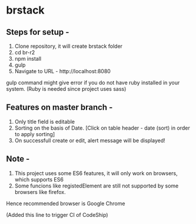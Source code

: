 # brstack

## Steps for setup -

1. Clone repository, it will create brstack folder
2. cd br-r2
3. npm install
4. gulp
5. Navigate to URL - http://localhost:8080

gulp command might give error if you do not have ruby installed in your system.
(Ruby is needed since project uses sass)

## Features on master branch -

1. Only title field is editable
2. Sorting on the basis of Date. [Click on table header - date (sort) in order to apply sorting]
3. On successfull create or edit, alert message will be displayed!

## Note -

1. This project uses some ES6 features, it will only work on browsers, which supports ES6
2. Some funcions like registedElement are still not supported by some browsers like firefox.

Hence recommended browser is Google Chrome

(Added this line to trigger CI of CodeShip)
